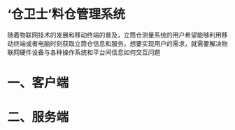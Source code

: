# ‘仓卫士’料仓管理系统
随着物联网技术的发展和移动终端的普及，立筒仓测量系统的用户希望能够利用移动终端或者电脑时刻获取立筒仓信息和服务。想要实现用户的需求，就需要解决物联网硬件设备与各种操作系统和平台间信息如何交互问题

# 一、客户端
    
# 二、服务端
